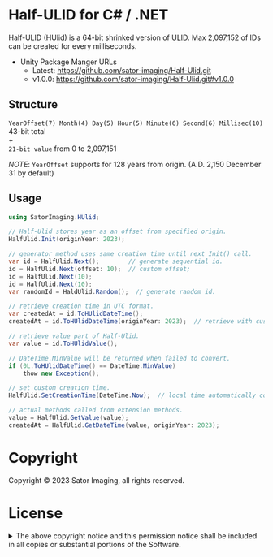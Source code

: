 <!-- omit in toc -->
# Half-ULID for C# / .NET

Half-ULID (HUlid) is a 64-bit shrinked version of [ULID](https://github.com/ulid/spec).
Max 2,097,152 of IDs can be created for every milliseconds.

- Unity Package Manger URLs
    - Latest: https://github.com/sator-imaging/Half-Ulid.git
    - v1.0.0: https://github.com/sator-imaging/Half-Ulid.git#v1.0.0



## Structure

`YearOffset(7) Month(4) Day(5) Hour(5) Minute(6) Second(6) Millisec(10)` 43-bit total  
 +  
`21-bit value` from 0 to 2,097,151

*NOTE*: `YearOffset` supports for 128 years from origin. (A.D. 2,150 December 31 by default)



## Usage

```csharp
using SatorImaging.HUlid;

// Half-Ulid stores year as an offset from specified origin.
HalfUlid.Init(originYear: 2023);

// generator method uses same creation time until next Init() call.
var id = HalfUlid.Next();        // generate sequential id.
id = HalfUlid.Next(offset: 10);  // custom offset;
id = HalfUlid.Next(10);
id = HalfUlid.Next(10);
var randomId = HaldUlid.Random();  // generate random id.

// retrieve creation time in UTC format.
var createdAt = id.ToHUlidDateTime();
createdAt = id.ToHUlidDateTime(originYear: 2023);  // retrieve with custom year origin.

// retrieve value part of Half-Ulid.
var value = id.ToHUlidValue();

// DateTime.MinValue will be returned when failed to convert.
if (0L.ToHUlidDateTime() == DateTime.MinValue)
    thow new Exception();

// set custom creation time.
HalfUlid.SetCreationTime(DateTime.Now);  // local time automatically converted to UTC time.

// actual methods called from extension methods.
value = HalfUlid.GetValue(value);
createdAt = HalfUlid.GetDateTime(value, originYear: 2023);
```





# Copyright

Copyright &copy; 2023 Sator Imaging, all rights reserved.



# License


<p>
<details>
<summary>The above copyright notice and this permission notice shall be included in all
copies or substantial portions of the Software.</summary>

```text
MIT License

Copyright (c) 2023 Sator Imaging

Permission is hereby granted, free of charge, to any person obtaining a copy
of this software and associated documentation files (the "Software"), to deal
in the Software without restriction, including without limitation the rights
to use, copy, modify, merge, publish, distribute, sublicense, and/or sell
copies of the Software, and to permit persons to whom the Software is
furnished to do so, subject to the following conditions:

The above copyright notice and this permission notice shall be included in all
copies or substantial portions of the Software.

THE SOFTWARE IS PROVIDED "AS IS", WITHOUT WARRANTY OF ANY KIND, EXPRESS OR
IMPLIED, INCLUDING BUT NOT LIMITED TO THE WARRANTIES OF MERCHANTABILITY,
FITNESS FOR A PARTICULAR PURPOSE AND NONINFRINGEMENT. IN NO EVENT SHALL THE
AUTHORS OR COPYRIGHT HOLDERS BE LIABLE FOR ANY CLAIM, DAMAGES OR OTHER
LIABILITY, WHETHER IN AN ACTION OF CONTRACT, TORT OR OTHERWISE, ARISING FROM,
OUT OF OR IN CONNECTION WITH THE SOFTWARE OR THE USE OR OTHER DEALINGS IN THE
SOFTWARE.
```

</details>
</p>
